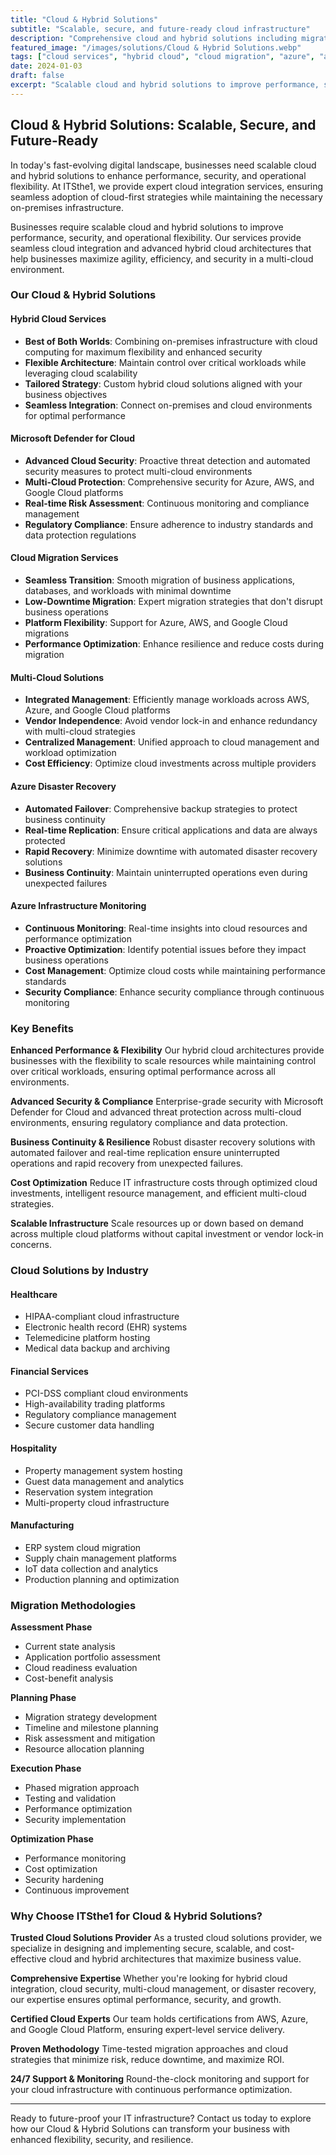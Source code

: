 ```yaml
---
title: "Cloud & Hybrid Solutions"
subtitle: "Scalable, secure, and future-ready cloud infrastructure"
description: "Comprehensive cloud and hybrid solutions including migration, security, disaster recovery, and multi-cloud management to enhance performance, security, and operational flexibility."
featured_image: "/images/solutions/Cloud & Hybrid Solutions.webp"
tags: ["cloud services", "hybrid cloud", "cloud migration", "azure", "aws", "multi-cloud", "cloud security"]
date: 2024-01-03
draft: false
excerpt: "Scalable cloud and hybrid solutions to improve performance, security, and operational flexibility with seamless cloud integration."
---
```


## Cloud & Hybrid Solutions: Scalable, Secure, and Future-Ready

In today's fast-evolving digital landscape, businesses need scalable cloud and hybrid solutions to enhance performance, security, and operational flexibility. At ITSthe1, we provide expert cloud integration services, ensuring seamless adoption of cloud-first strategies while maintaining the necessary on-premises infrastructure.

Businesses require scalable cloud and hybrid solutions to improve performance, security, and operational flexibility. Our services provide seamless cloud integration and advanced hybrid cloud architectures that help businesses maximize agility, efficiency, and security in a multi-cloud environment.

### Our Cloud & Hybrid Solutions

#### Hybrid Cloud Services
- **Best of Both Worlds**: Combining on-premises infrastructure with cloud computing for maximum flexibility and enhanced security
- **Flexible Architecture**: Maintain control over critical workloads while leveraging cloud scalability
- **Tailored Strategy**: Custom hybrid cloud solutions aligned with your business objectives
- **Seamless Integration**: Connect on-premises and cloud environments for optimal performance

#### Microsoft Defender for Cloud
- **Advanced Cloud Security**: Proactive threat detection and automated security measures to protect multi-cloud environments
- **Multi-Cloud Protection**: Comprehensive security for Azure, AWS, and Google Cloud platforms
- **Real-time Risk Assessment**: Continuous monitoring and compliance management
- **Regulatory Compliance**: Ensure adherence to industry standards and data protection regulations

#### Cloud Migration Services
- **Seamless Transition**: Smooth migration of business applications, databases, and workloads with minimal downtime
- **Low-Downtime Migration**: Expert migration strategies that don't disrupt business operations
- **Platform Flexibility**: Support for Azure, AWS, and Google Cloud migrations
- **Performance Optimization**: Enhance resilience and reduce costs during migration

#### Multi-Cloud Solutions
- **Integrated Management**: Efficiently manage workloads across AWS, Azure, and Google Cloud platforms
- **Vendor Independence**: Avoid vendor lock-in and enhance redundancy with multi-cloud strategies
- **Centralized Management**: Unified approach to cloud management and workload optimization
- **Cost Efficiency**: Optimize cloud investments across multiple providers

#### Azure Disaster Recovery
- **Automated Failover**: Comprehensive backup strategies to protect business continuity
- **Real-time Replication**: Ensure critical applications and data are always protected
- **Rapid Recovery**: Minimize downtime with automated disaster recovery solutions
- **Business Continuity**: Maintain uninterrupted operations even during unexpected failures

#### Azure Infrastructure Monitoring
- **Continuous Monitoring**: Real-time insights into cloud resources and performance optimization
- **Proactive Optimization**: Identify potential issues before they impact business operations
- **Cost Management**: Optimize cloud costs while maintaining performance standards
- **Security Compliance**: Enhance security compliance through continuous monitoring

### Key Benefits

**Enhanced Performance & Flexibility**
Our hybrid cloud architectures provide businesses with the flexibility to scale resources while maintaining control over critical workloads, ensuring optimal performance across all environments.

**Advanced Security & Compliance**
Enterprise-grade security with Microsoft Defender for Cloud and advanced threat protection across multi-cloud environments, ensuring regulatory compliance and data protection.

**Business Continuity & Resilience**
Robust disaster recovery solutions with automated failover and real-time replication ensure uninterrupted operations and rapid recovery from unexpected failures.

**Cost Optimization**
Reduce IT infrastructure costs through optimized cloud investments, intelligent resource management, and efficient multi-cloud strategies.

**Scalable Infrastructure**
Scale resources up or down based on demand across multiple cloud platforms without capital investment or vendor lock-in concerns.

### Cloud Solutions by Industry

#### Healthcare
- HIPAA-compliant cloud infrastructure
- Electronic health record (EHR) systems
- Telemedicine platform hosting
- Medical data backup and archiving

#### Financial Services
- PCI-DSS compliant cloud environments
- High-availability trading platforms
- Regulatory compliance management
- Secure customer data handling

#### Hospitality
- Property management system hosting
- Guest data management and analytics
- Reservation system integration
- Multi-property cloud infrastructure

#### Manufacturing
- ERP system cloud migration
- Supply chain management platforms
- IoT data collection and analytics
- Production planning and optimization

### Migration Methodologies

**Assessment Phase**
- Current state analysis
- Application portfolio assessment
- Cloud readiness evaluation
- Cost-benefit analysis

**Planning Phase**
- Migration strategy development
- Timeline and milestone planning
- Risk assessment and mitigation
- Resource allocation planning

**Execution Phase**
- Phased migration approach
- Testing and validation
- Performance optimization
- Security implementation

**Optimization Phase**
- Performance monitoring
- Cost optimization
- Security hardening
- Continuous improvement

### Why Choose ITSthe1 for Cloud & Hybrid Solutions?

**Trusted Cloud Solutions Provider**
As a trusted cloud solutions provider, we specialize in designing and implementing secure, scalable, and cost-effective cloud and hybrid architectures that maximize business value.

**Comprehensive Expertise**
Whether you're looking for hybrid cloud integration, cloud security, multi-cloud management, or disaster recovery, our expertise ensures optimal performance, security, and growth.

**Certified Cloud Experts**
Our team holds certifications from AWS, Azure, and Google Cloud Platform, ensuring expert-level service delivery.

**Proven Methodology**
Time-tested migration approaches and cloud strategies that minimize risk, reduce downtime, and maximize ROI.

**24/7 Support & Monitoring**
Round-the-clock monitoring and support for your cloud infrastructure with continuous performance optimization.

---

Ready to future-proof your IT infrastructure? Contact us today to explore how our Cloud & Hybrid Solutions can transform your business with enhanced flexibility, security, and resilience.
